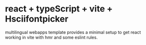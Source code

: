 # react + typeScript + vite + Hsciifontpicker

multilingual webapps template provides a minimal setup to get react working in vite with hmr and some eslint rules.


